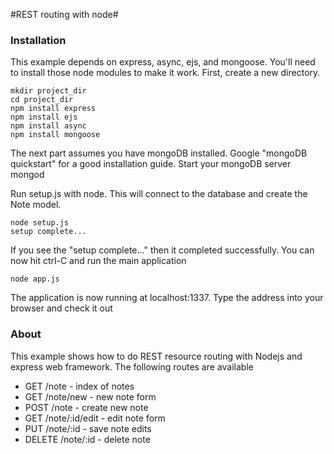 #REST routing with node#
### Installation ###
This example depends on express, async, ejs, and mongoose. You'll need to install those node modules to make it work. First, create a new directory.

    mkdir project_dir
    cd project_dir
    npm install express
    npm install ejs
    npm install async
    npm install mongoose

The next part assumes you have mongoDB installed. Google "mongoDB quickstart" for a good installation guide.
Start your mongoDB server
    mongod

Run setup.js with node. This will connect to the database and create the Note model.

    node setup.js
    setup complete...

If you see the "setup complete..." then it completed successfully. You can now hit ctrl-C and run the main application

    node app.js

The application is now running at localhost:1337. Type the address into your browser and check it out


### About ###

This example shows how to do REST resource routing with Nodejs and express web framework.
The following routes are available

* GET /note - index of notes
* GET /note/new - new note form
* POST /note - create new note
* GET /note/:id/edit - edit note form
* PUT /note/:id - save note edits
* DELETE /note/:id - delete note
